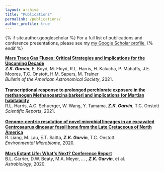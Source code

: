 ```yaml
---
layout: archive
title: "Publications"
permalink: /publications/
author_profile: true
---
```


{% if site.author.googlescholar %}
  For a full list of publications and conference presentations, please see my <u><a href="{{site.author.googlescholar}}">my Google Scholar profile</a>.</u>
{% endif %}

<b>[Mars Trace Gas Fluxes: Critical Strategies and Implications for the Upcoming Decade](https://doi.org/10.3847/25c2cfeb.4e6e18df)</b> <br>
<i><b>Z.K. Garvin</b></i>, E. Boyd, M. Floyd, R.L. Harris, H. Kalucha, P. Mahaffy, J.E. Moores, T.C. Onstott, H.M. Sapers, M. Trainer<br>
<i>Bulletin of the American Astronomical Society</i>, 2021.
<br>
<br>
<b>[Transcriptional response to prolonged perchlorate exposure in the methanogen Methanosarcina barkeri and implications for Martian habitability](https://doi.org/10.1038/s41598-021-91882-0)</b> <br>
R.L. Harris, A.C. Schuerger, W. Wang, Y. Tamama, <i><b>Z.K. Garvin</b></i>, T.C. Onstott<br>
<i>Scientific Reports</i>, 2021.
<br>
<br>
<b>[Genome-centric resolution of novel microbial lineages in an excavated Centrosaurus dinosaur fossil bone from the Late Cretaceous of North America](https://doi.org/10.1186/s40793-020-00355-w)</b> <br>
R. Liang, M. Lau, E.T. Saitta, <i><b>Z.K. Garvin</b></i>, T.C. Onstott<br>
<i>Environmental Microbiome</i>, 2020.
<br>
<br>
<b>[Mars Extant Life: What's Next? Conference Report](https://doi.org/10.1089/ast.2020.2237)</b> <br>
B.L. Carrier, D.W. Beaty, M.A. Meyer, ... , <i><b>Z.K. Garvin</b></i>, et al.<br>
<i>Astrobiology</i>, 2020.
<br>
<br>


<!-- {% include base_path %}

{% for post in site.publications reversed %}
  {% include archive-single.html %}
{% endfor %} -->
